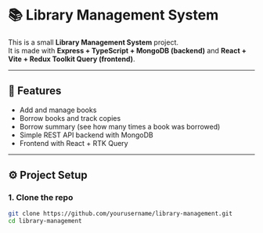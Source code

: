 # 📚 Library Management System

This is a small **Library Management System** project.  
It is made with **Express + TypeScript + MongoDB (backend)** and **React + Vite + Redux Toolkit Query (frontend)**.  

---

## 🚀 Features
- Add and manage books  
- Borrow books and track copies  
- Borrow summary (see how many times a book was borrowed)  
- Simple REST API backend with MongoDB  
- Frontend with React + RTK Query  

---

## ⚙️ Project Setup

### 1. Clone the repo
```bash
git clone https://github.com/yourusername/library-management.git
cd library-management
